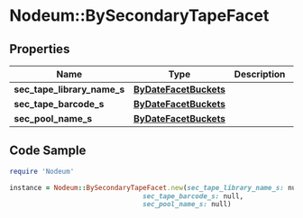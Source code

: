 # Nodeum::BySecondaryTapeFacet

## Properties

Name | Type | Description | Notes
------------ | ------------- | ------------- | -------------
**sec_tape_library_name_s** | [**ByDateFacetBuckets**](ByDateFacetBuckets.md) |  | [optional] 
**sec_tape_barcode_s** | [**ByDateFacetBuckets**](ByDateFacetBuckets.md) |  | [optional] 
**sec_pool_name_s** | [**ByDateFacetBuckets**](ByDateFacetBuckets.md) |  | [optional] 

## Code Sample

```ruby
require 'Nodeum'

instance = Nodeum::BySecondaryTapeFacet.new(sec_tape_library_name_s: null,
                                 sec_tape_barcode_s: null,
                                 sec_pool_name_s: null)
```


